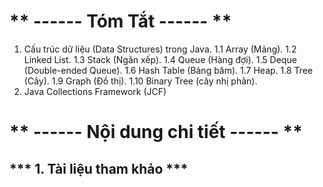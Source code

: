 # ** ------ Tóm Tắt ------ **

1. Cấu trúc dữ liệu (Data Structures) trong Java. 
1.1 Array (Mảng). 
1.2 Linked List. 
1.3 Stack (Ngăn xếp). 
1.4 Queue (Hàng đợi). 
1.5 Deque (Double-ended Queue). 
1.6 Hash Table (Bảng băm). 
1.7 Heap. 
1.8 Tree (Cây). 
1.9 Graph (Đồ thị). 
1.10 Binary Tree (cây nhị phân). 
3. Java Collections Framework (JCF)



# **  ------ Nội dung chi tiết ------ **

## *** 1. Tài liệu tham khảo ***
